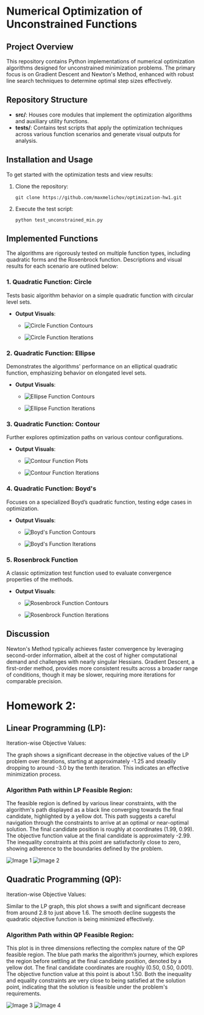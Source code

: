 # Numerical Optimization of Unconstrained Functions

## Project Overview
This repository contains Python implementations of numerical optimization algorithms designed for unconstrained minimization problems. The primary focus is on Gradient Descent and Newton's Method, enhanced with robust line search techniques to determine optimal step sizes effectively.

## Repository Structure
- **src/**: Houses core modules that implement the optimization algorithms and auxiliary utility functions.
- **tests/**: Contains test scripts that apply the optimization techniques across various function scenarios and generate visual outputs for analysis.

## Installation and Usage
To get started with the optimization tests and view results:
1. Clone the repository:
   ```
   git clone https://github.com/maxmelichov/optimization-hw1.git
   ```
2. Execute the test script:
   ```
   python test_unconstrained_min.py
   ```

## Implemented Functions
The algorithms are rigorously tested on multiple function types, including quadratic forms and the Rosenbrock function. Descriptions and visual results for each scenario are outlined below:

### 1. Quadratic Function: Circle
Tests basic algorithm behavior on a simple quadratic function with circular level sets.
- **Output Visuals**:
  - ![Circle Function Contours](plots/Circle/circle_plot.png)

  - ![Circle Function Iterations](plots/Circle/Figure_1.png)

### 2. Quadratic Function: Ellipse
Demonstrates the algorithms' performance on an elliptical quadratic function, emphasizing behavior on elongated level sets.
- **Output Visuals**:
  - ![Ellipse Function Contours](plots/Ellipse/ellipse.png)

  - ![Ellipse Function Iterations](plots/Ellipse/Figure_1.png)

### 3. Quadratic Function: Contour
Further explores optimization paths on various contour configurations.
- **Output Visuals**:
  - ![Contour Function Plots](plots/Contour/contour.png)

  - ![Contour Function Iterations](plots/Contour/Figure_1.png)

### 4. Quadratic Function: Boyd's
Focuses on a specialized Boyd’s quadratic function, testing edge cases in optimization.
- **Output Visuals**:
  - ![Boyd's Function Contours](plots/Boyd/boyd_plot.png)

  - ![Boyd's Function Iterations](plots/Boyd/iteration.png)

### 5. Rosenbrock Function
A classic optimization test function used to evaluate convergence properties of the methods.
- **Output Visuals**:
  - ![Rosenbrock Function Contours](plots/Rosenbrock/rosenbrock_plot.png)

  - ![Rosenbrock Function Iterations](plots/Rosenbrock/iteration.png)

## Discussion
Newton's Method typically achieves faster convergence by leveraging second-order information, albeit at the cost of higher computational demand and challenges with nearly singular Hessians. Gradient Descent, a first-order method, provides more consistent results across a broader range of conditions, though it may be slower, requiring more iterations for comparable precision.







# Homework 2: 

## Linear Programming (LP):
Iteration-wise Objective Values:

The graph shows a significant decrease in the objective values of the LP problem over iterations, starting at approximately -1.25 and steadily dropping to around -3.0 by the tenth iteration. This indicates an effective minimization process.

### Algorithm Path within LP Feasible Region:
The feasible region is defined by various linear constraints, with the algorithm's path displayed as a black line converging towards the final candidate, highlighted by a yellow dot. This path suggests a careful navigation through the constraints to arrive at an optimal or near-optimal solution.
The final candidate position is roughly at coordinates (1.99, 0.99).
The objective function value at the final candidate is approximately -2.99.
The inequality constraints at this point are satisfactorily close to zero, showing adherence to the boundaries defined by the problem.


![Image 1](plots_hw2/Figure_1.png)
![Image 2](plots_hw2/Figure_2.png)

## Quadratic Programming (QP):
Iteration-wise Objective Values:

Similar to the LP graph, this plot shows a swift and significant decrease from around 2.8 to just above 1.6. The smooth decline suggests the quadratic objective function is being minimized effectively.

### Algorithm Path within QP Feasible Region:
This plot is in three dimensions reflecting the complex nature of the QP feasible region. The blue path marks the algorithm’s journey, which explores the region before settling at the final candidate position, denoted by a yellow dot.
The final candidate coordinates are roughly (0.50, 0.50, 0.001).
The objective function value at this point is about 1.50.
Both the inequality and equality constraints are very close to being satisfied at the solution point, indicating that the solution is feasible under the problem's requirements.

![Image 3](plots_hw2/Figure_3.png)
![Image 4](plots_hw2/Figure_4.png)
